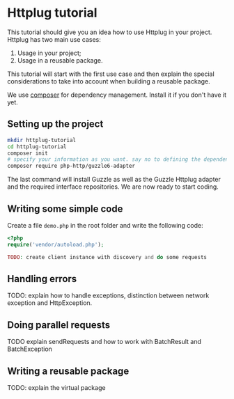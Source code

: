 # Httplug tutorial

This tutorial should give you an idea how to use Httplug in your project. Httplug has two main use cases:

1. Usage in your project;
2. Usage in a reusable package.

This tutorial will start with the first use case and then explain the special considerations to take into account when building a reusable package.

We use [composer](https://getcomposer.org) for dependency management. Install it if you don't have it yet.

## Setting up the project

``` bash
mkdir httplug-tutorial
cd httplug-tutorial
composer init
# specify your information as you want. say no to defining the dependencies interactively
composer require php-http/guzzle6-adapter
```

The last command will install Guzzle as well as the Guzzle Httplug adapter and the required interface repositories. We are now ready to start coding.

## Writing some simple code

Create a file `demo.php` in the root folder and write the following code:

``` php
<?php
require('vendor/autoload.php');

TODO: create client instance with discovery and do some requests
```

## Handling errors

TODO: explain how to handle exceptions, distinction between network exception and HttpException.

## Doing parallel requests

TODO explain sendRequests and how to work with BatchResult and BatchException


## Writing a reusable package

TODO: explain the virtual package 
